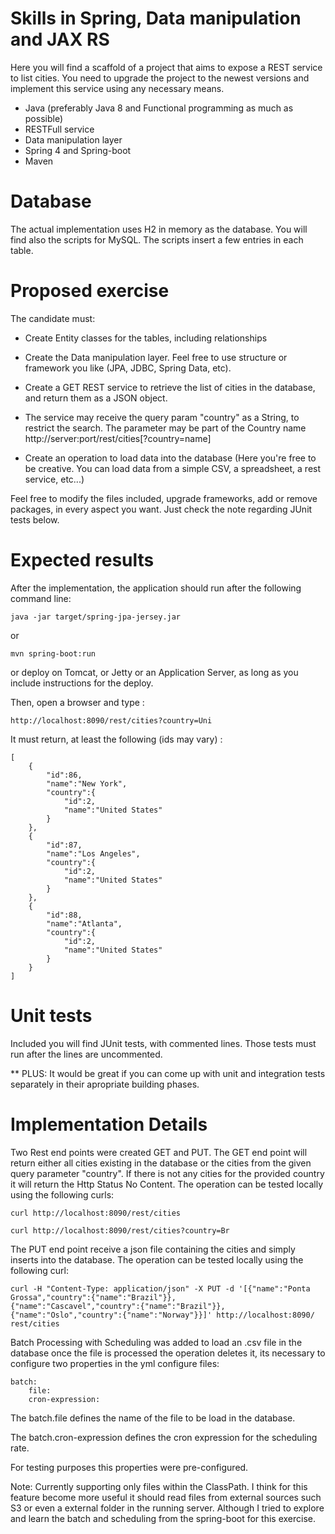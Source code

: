 # Skills in Spring, Data manipulation and JAX RS
Here you will find a scaffold of a project that aims to expose a REST service to list cities.
You need to upgrade the project to the newest versions and implement this service using any necessary means.

- Java (preferably Java 8 and Functional programming as much as possible)
- RESTFull service
- Data manipulation layer
- Spring 4 and Spring-boot
- Maven

# Database
The actual implementation uses H2 in memory as the database. You will find also the scripts 
for MySQL. The scripts insert a few entries in each table.

# Proposed exercise
The candidate must:
- Create Entity classes for the tables, including relationships
- Create the Data manipulation layer. Feel free to use structure or framework you like (JPA, JDBC, Spring Data, etc).
- Create a GET REST service to retrieve the list of cities in the database, and return them as a JSON object.
- The service may receive the query param "country" as a String, to restrict the search. The parameter may be part of the Country name
   http://server:port/rest/cities[?country=name]

- Create an operation to load data into the database (Here you're free to be creative. You can load data from a simple CSV, a spreadsheet, a rest service, etc...)

Feel free to modify the files included, upgrade frameworks, add or remove packages, in every aspect you want. Just check the note regarding JUnit tests below.

# Expected results
After the implementation, the application should run after the following command line:

	java -jar target/spring-jpa-jersey.jar
    
or 

    mvn spring-boot:run
    
or deploy on Tomcat, or Jetty or an Application Server, as long as you include instructions for the deploy.


Then, open a browser and type :

    http://localhost:8090/rest/cities?country=Uni


It must return, at least the following (ids may vary) :

    [
        {
            "id":86,
            "name":"New York",
            "country":{
                "id":2,
                "name":"United States"
            }
        },
        {
            "id":87,
            "name":"Los Angeles",
            "country":{
                "id":2,
                "name":"United States"
            }
        },
        {
            "id":88,
            "name":"Atlanta",
            "country":{
                "id":2,
                "name":"United States"
            }
        }
    ]


# Unit tests

Included you will find JUnit tests, with commented lines. Those tests must run after the lines
are uncommented.

** PLUS: It would be great if you can come up with unit and integration tests separately in their apropriate building phases.

# Implementation Details

Two Rest end points were created GET and PUT. 
The GET end point will return either all cities existing in the database or the cities from the given query parameter "country". If there is not any cities for the provided country it will return the Http Status No Content. The operation can be tested locally using the following curls:

	curl http://localhost:8090/rest/cities
	
	curl http://localhost:8090/rest/cities?country=Br

The PUT end point receive a json file containing the cities and simply inserts into the database. The operation can be tested locally using the following curl:

	curl -H "Content-Type: application/json" -X PUT -d '[{"name":"Ponta Grossa","country":{"name":"Brazil"}},
	{"name":"Cascavel","country":{"name":"Brazil"}}, {"name":"Oslo","country":{"name":"Norway"}}]' http://localhost:8090/	rest/cities


Batch Processing with Scheduling was added to load an .csv file in the database once the file is processed the operation deletes it, its necessary to configure two properties in the yml configure files:

	batch:
    	file:
    	cron-expression: 

The batch.file defines the name of the file to be load in the database. 

The batch.cron-expression defines the cron expression for the scheduling rate. 

For testing purposes this properties were pre-configured. 
    
Note: Currently supporting only files within the ClassPath. I think for this feature become more useful it should 		read files from external sources such S3 or even a external folder in the running server. Although I tried to explore and learn the batch and scheduling from the spring-boot for this exercise.








